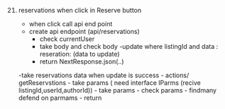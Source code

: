 21. reservations when click in Reserve button
    - when click call api end point
    - create api endpoint (api/reservations)
        - check currentUser
        - take body and check body
        -update where listingId and data : reseration: (data to update)
        - return NextResponse.json(..)

    -take reservations data when update is success
        - actions/ getReservstions
            - take params ( need interface IParms (recive listingId,userId,authorId))
            - take params
            - check params
            - findmany defend on parmams
            - return 



            



